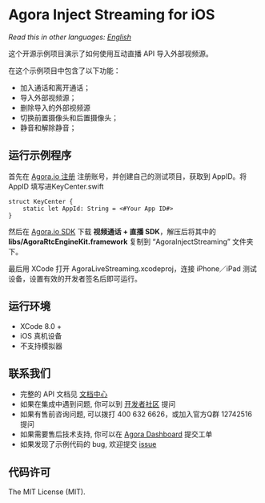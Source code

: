 # Agora Inject Streaming for iOS 

*Read this in other languages: [English](README.md)*

这个开源示例项目演示了如何使用互动直播 API 导入外部视频源。

在这个示例项目中包含了以下功能：

- 加入通话和离开通话；
- 导入外部视频源；
- 删除导入的外部视频源
- 切换前置摄像头和后置摄像头；
- 静音和解除静音；

## 运行示例程序
首先在 [Agora.io 注册](https://dashboard.agora.io/cn/signup/) 注册账号，并创建自己的测试项目，获取到 AppID。将 AppID 填写进KeyCenter.swift

```
struct KeyCenter {
    static let AppId: String = <#Your App ID#>
}
```

然后在 [Agora.io SDK](https://www.agora.io/cn/download/) 下载 **视频通话 + 直播 SDK**，解压后将其中的 **libs/AgoraRtcEngineKit.framework** 复制到 “AgoraInjectStreaming” 文件夹下。

最后用 XCode 打开 AgoraLiveStreaming.xcodeproj，连接 iPhone／iPad 测试设备，设置有效的开发者签名后即可运行。

## 运行环境
- XCode 8.0 +
- iOS 真机设备
- 不支持模拟器

## 联系我们
- 完整的 API 文档见 [文档中心](https://docs.agora.io/cn/)
- 如果在集成中遇到问题, 你可以到 [开发者社区](https://dev.agora.io/cn/) 提问
- 如果有售前咨询问题, 可以拨打 400 632 6626，或加入官方Q群 12742516 提问
- 如果需要售后技术支持, 你可以在 [Agora Dashboard](https://dashboard.agora.io) 提交工单
- 如果发现了示例代码的 bug, 欢迎提交 [issue](https://github.com/AgoraIO/Agora-Interactive-Broadcasting-Live-Streaming-iOS/issues)

## 代码许可
The MIT License (MIT).
